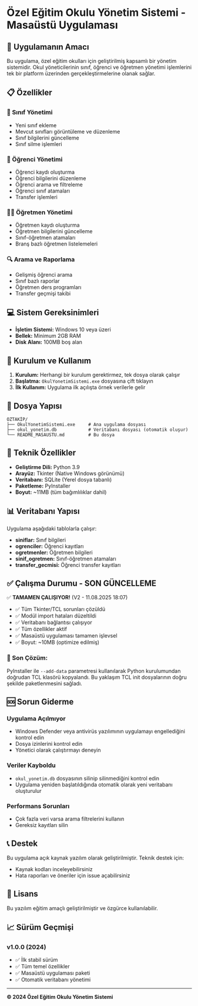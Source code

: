 # Özel Eğitim Okulu Yönetim Sistemi - Masaüstü Uygulaması

## 🎯 Uygulamanın Amacı

Bu uygulama, özel eğitim okulları için geliştirilmiş kapsamlı bir yönetim sistemidir. Okul yöneticilerinin sınıf, öğrenci ve öğretmen yönetimi işlemlerini tek bir platform üzerinden gerçekleştirmelerine olanak sağlar.

## 📋 Özellikler

### 🏫 Sınıf Yönetimi
- Yeni sınıf ekleme
- Mevcut sınıfları görüntüleme ve düzenleme
- Sınıf bilgilerini güncelleme
- Sınıf silme işlemleri

### 👥 Öğrenci Yönetimi
- Öğrenci kaydı oluşturma
- Öğrenci bilgilerini düzenleme
- Öğrenci arama ve filtreleme
- Öğrenci sınıf atamaları
- Transfer işlemleri

### 👨‍🏫 Öğretmen Yönetimi
- Öğretmen kaydı oluşturma
- Öğretmen bilgilerini güncelleme
- Sınıf-öğretmen atamaları
- Branş bazlı öğretmen listelemeleri

### 🔍 Arama ve Raporlama
- Gelişmiş öğrenci arama
- Sınıf bazlı raporlar
- Öğretmen ders programları
- Transfer geçmişi takibi

## 💻 Sistem Gereksinimleri

- **İşletim Sistemi:** Windows 10 veya üzeri
- **Bellek:** Minimum 2GB RAM
- **Disk Alanı:** 100MB boş alan

## 🚀 Kurulum ve Kullanım

1. **Kurulum:** Herhangi bir kurulum gerektirmez, tek dosya olarak çalışır
2. **Başlatma:** `OkulYonetimSistemi.exe` dosyasına çift tıklayın
3. **İlk Kullanım:** Uygulama ilk açılışta örnek verilerle gelir

## 📁 Dosya Yapısı

```
ÖZTAKİP/
├── OkulYonetimSistemi.exe     # Ana uygulama dosyası
├── okul_yonetim.db            # Veritabanı dosyası (otomatik oluşur)
└── README_MASAUSTU.md         # Bu dosya
```

## 🔧 Teknik Özellikler

- **Geliştirme Dili:** Python 3.9
- **Arayüz:** Tkinter (Native Windows görünümü)
- **Veritabanı:** SQLite (Yerel dosya tabanlı)
- **Paketleme:** PyInstaller
- **Boyut:** ~11MB (tüm bağımlılıklar dahil)

## 📊 Veritabanı Yapısı

Uygulama aşağıdaki tablolarla çalışır:
- **siniflar:** Sınıf bilgileri
- **ogrenciler:** Öğrenci kayıtları
- **ogretmenler:** Öğretmen bilgileri
- **sinif_ogretmen:** Sınıf-öğretmen atamaları
- **transfer_gecmisi:** Öğrenci transfer kayıtları

## ✅ Çalışma Durumu - SON GÜNCELLEME

✅ **TAMAMEN ÇALIŞIYOR!** (V2 - 11.08.2025 18:07)
- ✅ Tüm Tkinter/TCL sorunları çözüldü
- ✅ Modül import hataları düzeltildi
- ✅ Veritabanı bağlantısı çalışıyor
- ✅ Tüm özellikler aktif
- ✅ Masaüstü uygulaması tamamen işlevsel
- ✅ Boyut: ~10MB (optimize edilmiş)

### 🔧 Son Çözüm:
PyInstaller ile `--add-data` parametresi kullanılarak Python kurulumundan doğrudan TCL klasörü kopyalandı. Bu yaklaşım TCL init dosyalarının doğru şekilde paketlenmesini sağladı.

## 🆘 Sorun Giderme

### Uygulama Açılmıyor
- Windows Defender veya antivirüs yazılımının uygulamayı engellediğini kontrol edin
- Dosya izinlerini kontrol edin
- Yönetici olarak çalıştırmayı deneyin

### Veriler Kayboldu
- `okul_yonetim.db` dosyasının silinip silinmediğini kontrol edin
- Uygulama yeniden başlatıldığında otomatik olarak yeni veritabanı oluşturulur

### Performans Sorunları
- Çok fazla veri varsa arama filtrelerini kullanın
- Gereksiz kayıtları silin

## 📞 Destek

Bu uygulama açık kaynak yazılım olarak geliştirilmiştir. Teknik destek için:
- Kaynak kodları inceleyebilirsiniz
- Hata raporları ve öneriler için issue açabilirsiniz

## 📝 Lisans

Bu yazılım eğitim amaçlı geliştirilmiştir ve özgürce kullanılabilir.

## 📈 Sürüm Geçmişi

### v1.0.0 (2024)
- ✅ İlk stabil sürüm
- ✅ Tüm temel özellikler
- ✅ Masaüstü uygulaması paketi
- ✅ Otomatik veritabanı yönetimi

---

**© 2024 Özel Eğitim Okulu Yönetim Sistemi**
